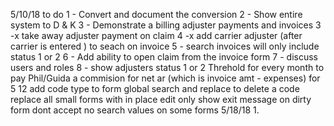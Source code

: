 5/10/18
to do
1 - Convert and document the conversion
2 - Show entire system to D & K 3 - Demonstrate a billing adjuster payments
and invoices
3 -x take away adjuster payment on claim
4 -x add carrier adjuster (after carrier is entered ) to seach on invoice
5 - search invoices will only include status 1 or 2 
6 - Add ability to open claim from the invoice form
7 - discuss users and roles
8 - show adjusters status 1 or 2   Threhold for every month to pay Phil/Guida a commision for net ar (which is invoice amt - expenses)
for 5 12
add code type to form
global search and replace to delete a code
replace all small forms with in place edit 
only show exit message on dirty form
dont accept no search values on some forms
5/18/18
1.
